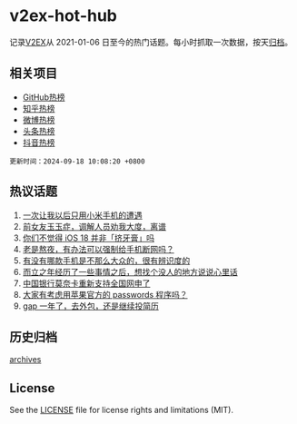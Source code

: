 # v2ex-hot-hub

 记录[V2EX](https://www.v2ex.com/)从 2021-01-06 日至今的热门话题。每小时抓取一次数据，按天[归档](archives)。
 
 ## 相关项目

- [GitHub热榜](https://github.com/lonnyzhang423/github-hot-hub)
- [知乎热榜](https://github.com/lonnyzhang423/zhihu-hot-hub)
- [微博热榜](https://github.com/lonnyzhang423/weibo-hot-hub)
- [头条热榜](https://github.com/lonnyzhang423/toutiao-hot-hub)
- [抖音热榜](https://github.com/lonnyzhang423/douyin-hot-hub)


 `更新时间：2024-09-18 10:08:20 +0800`

## 热议话题

1. [一次让我以后只用小米手机的遭遇](https://www.v2ex.com/t/1073479)
1. [前女友玉玉症，调解人员劝我大度，离谱](https://www.v2ex.com/t/1073590)
1. [你们不觉得 iOS 18 并非「挤牙膏」吗](https://www.v2ex.com/t/1073437)
1. [老是熬夜，有办法可以强制给手机断网吗？](https://www.v2ex.com/t/1073561)
1. [有没有哪款手机是不那么大众的，很有辨识度的](https://www.v2ex.com/t/1073507)
1. [而立之年经历了一些事情之后，想找个没人的地方说说心里话](https://www.v2ex.com/t/1073548)
1. [中国银行莫奈卡重新支持全国网申了](https://www.v2ex.com/t/1073481)
1. [大家有考虑用苹果官方的 passwords 程序吗？](https://www.v2ex.com/t/1073537)
1. [gap 一年了，去外包，还是继续投简历](https://www.v2ex.com/t/1073538)

## 历史归档

[archives](archives)

## License

See the [LICENSE](LICENSE) file for license rights and limitations (MIT).

